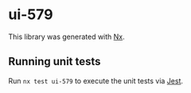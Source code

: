 # ui-579

This library was generated with [Nx](https://nx.dev).

## Running unit tests

Run `nx test ui-579` to execute the unit tests via [Jest](https://jestjs.io).
